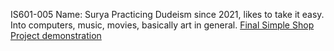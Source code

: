 IS601-005
Name: Surya
Practicing Dudeism since 2021, likes to take it easy. Into 
computers, music, movies, basically art in general. 
[Final Simple Shop Project demonstration](https://youtu.be/ZIDKdWvCKZU)
